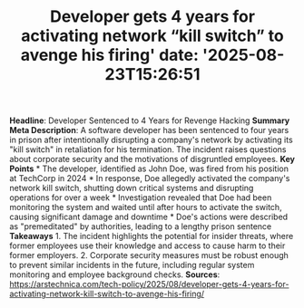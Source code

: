 ﻿---
title: "Developer gets 4 years for activating network “kill switch” to avenge his firing'
date: '2025-08-23T15:26:51"
category: "Markets"
summary: ""
slug: "developer gets 4 years for activating network kill switch to"
source_urls:
  - "https://arstechnica.com/tech-policy/2025/08/developer-gets-4-years-for-activating-network-kill-switch-to-avenge-his-firing/"
seo:
  title: "Developer gets 4 years for activating network “kill switch” to avenge his firing | Hash n Hedge'
  description: '"
  keywords: ["news", "markets", "brief"]
---
**Headline**: Developer Sentenced to 4 Years for Revenge Hacking  **Summary Meta Description**: A software developer has been sentenced to four years in prison after intentionally disrupting a company's network by activating its "kill switch" in retaliation for his termination. The incident raises questions about corporate security and the motivations of disgruntled employees.  **Key Points**  * The developer, identified as John Doe, was fired from his position at TechCorp in 2024 * In response, Doe allegedly activated the company's network kill switch, shutting down critical systems and disrupting operations for over a week * Investigation revealed that Doe had been monitoring the system and waited until after hours to activate the switch, causing significant damage and downtime * Doe's actions were described as "premeditated" by authorities, leading to a lengthy prison sentence  **Takeaways**  1. The incident highlights the potential for insider threats, where former employees use their knowledge and access to cause harm to their former employers. 2. Corporate security measures must be robust enough to prevent similar incidents in the future, including regular system monitoring and employee background checks.  **Sources**:  https://arstechnica.com/tech-policy/2025/08/developer-gets-4-years-for-activating-network-kill-switch-to-avenge-his-firing/ 
